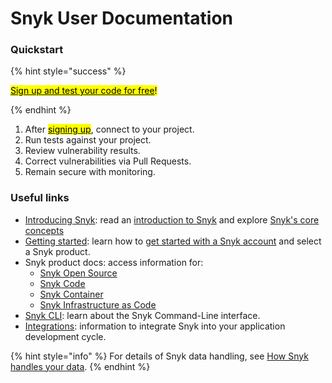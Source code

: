 # Snyk User Documentation

### Quickstart

{% hint style="success" %}

[<mark>Sign up and test your code for free</mark>](https://snyk.io/login?cta=sign-up\&loc=nav\&page=support\_docs\_page)<mark>!</mark>

{% endhint %}

1. After [<mark>signing up</mark>](https://snyk.io/login?cta=sign-up\&loc=nav\&page=support\_docs\_page), connect to your project.
2. Run tests against your project.
3. Review vulnerability results.
4. Correct vulnerabilities via Pull Requests.
5. Remain secure with monitoring.

### Useful links

* [Introducing Snyk](introducing-snyk/): read an [introduction to Snyk](introducing-snyk/introduction-to-snyk/) and explore [Snyk's core concepts](introducing-snyk/snyks-core-concepts/)
* [Getting started](getting-started/): learn how to [get started with a Snyk account](getting-started/getting-started-snyk-products/) and select a Snyk product.
* Snyk product docs: access information for:
  * [Snyk Open Source](products/snyk-open-source/)
  * [Snyk Code](products/snyk-code/)
  * [Snyk Container](products/snyk-container/)
  * [Snyk Infrastructure as Code](products/snyk-infrastructure-as-code/)
* [Snyk CLI](features/snyk-cli/): learn about the Snyk Command-Line interface.
* [Integrations](features/integrations/): information to integrate Snyk into your application development cycle.

{% hint style="info" %}
For details of Snyk data handling, see [How Snyk handles your data](more-info/how-snyk-handles-your-data.md).
{% endhint %}
